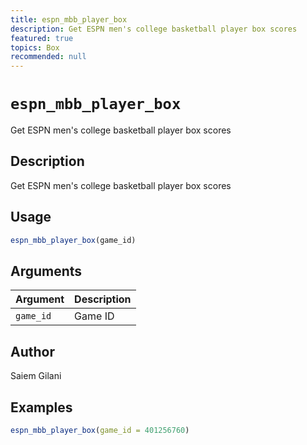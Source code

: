 ```yaml
---
title: espn_mbb_player_box
description: Get ESPN men's college basketball player box scores
featured: true
topics: Box
recommended: null
---
```

# `espn_mbb_player_box`

Get ESPN men's college basketball player box scores


## Description

Get ESPN men's college basketball player box scores


## Usage

```r
espn_mbb_player_box(game_id)
```


## Arguments

Argument      |Description
------------- |----------------
`game_id`     |     Game ID


## Author

Saiem Gilani


## Examples

```r
espn_mbb_player_box(game_id = 401256760)
```


